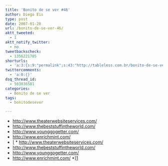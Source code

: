 ```yaml
---
title: 'Bonito de se ver #46'
author: Diego Eis
type: post
date: 2007-01-28
url: /bonito-de-se-ver-46/
aktt_tweeted:
  - 1
aktt_notify_twitter:
  - no
tweetbackscheck:
  - 1356221705
shorturls:
  - 'a:3:{s:9:"permalink";s:43:"http://tableless.com.br/bonito-de-se-ver-46";s:7:"tinyurl";s:26:"http://tinyurl.com/3hzzcmj";s:4:"isgd";s:19:"http://is.gd/5O76Vl";}'
twittercomments:
  - 'a:0:{}'
dsq_thread_id:
  - 503036581
categories:
  - Bonito de se ver
tags:
  - bonitodesever

---
```

  * <http://www.theaterwebsiteservices.com/>
  * <http://www.thebeststuffintheworld.com/>
  * <http://www.younggogetter.com/>
  * <http://www.enrichmint.com/>
  * [  * <http://www.theaterwebsiteservices.com/>
  * <http://www.thebeststuffintheworld.com/>
  * <http://www.younggogetter.com/>
  * <http://www.enrichmint.com/>
  *][1]

 [1]: http://bryanveloso.com/